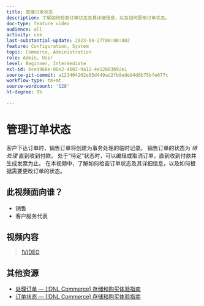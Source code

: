 ```yaml
---
title: 管理订单状态
description: 了解如何检查订单状态及其详细信息，以及如何更改订单状态。
doc-type: feature video
audience: all
activity: use
last-substantial-update: 2023-04-27T00:00:00Z
feature: Configuration, System
topic: Commerce, Administration
role: Admin, User
level: Beginner, Intermediate
exl-id: 0ce9960e-00e2-4602-9a12-4e12883b92e1
source-git-commit: a123404202e95d449ad2fb9ede94d8b75bfe677c
workflow-type: tm+mt
source-wordcount: '128'
ht-degree: 0%

---
```


# 管理订单状态

客户下达订单时，销售订单将创建为事务处理的临时记录。 销售订单的状态为 _待处理_ 直到收到付款。 处于“待定”状态时，可以编辑或取消订单，直到收到付款并生成发票为止。 在本视频中，了解如何检查订单状态及其详细信息，以及如何根据需要更改订单的状态。

## 此视频面向谁？

- 销售
- 客户服务代表

## 视频内容

>[!VIDEO](https://video.tv.adobe.com/v/343935?quality=12&learn=on)

## 其他资源

- [处理订单 —  [!DNL Commerce] 存储和购买体验指南](https://experienceleague.adobe.com/docs/commerce-admin/stores-sales/order-management/orders/order-processing.html#process-an-order)
- [订单状态 —  [!DNL Commerce] 存储和购买体验指南](https://experienceleague.adobe.com/docs/commerce-admin/stores-sales/order-management/orders/order-status.html)
